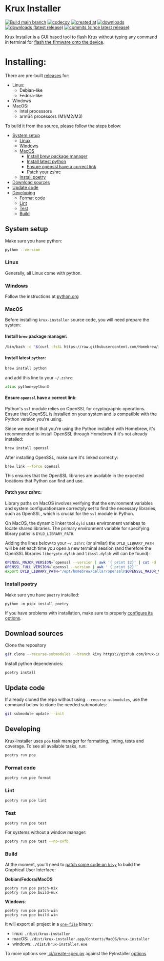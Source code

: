 # Krux Installer

[![Build main branch](https://github.com/selfcustody/krux-installer/actions/workflows/build.yml/badge.svg?branch=main)](https://github.com/selfcustody/krux-installer/actions/workflows/build.yml)
[![codecov](https://codecov.io/gh/qlrd/krux-installer/tree/kivy/graph/badge.svg?token=KD41H20MYS)](https://codecov.io/gh/qlrd/krux-installer)
[![created at](https://img.shields.io/github/created-at/selfcustody/krux-installer)](https://github.com/selfcustody/krux-installer/commit/5d177795fe3df380c54d424ccfd0f23fc7e62c41)
[![downloads](https://img.shields.io/github/downloads/selfcustody/krux-installer/total)](https://github.com/selfcustody/krux-installer/releases)
[![downloads (latest release)](https://img.shields.io/github/downloads/selfcustody/krux-installer/latest/total)](https://github.com/selfcustody/krux-installer/releases)
[![commits (since latest release)](https://img.shields.io/github/commits-since/selfcustody/krux-installer/latest/main)](https://github.com/qlrd/krux-installer/compare/main...kivy)

Krux Installer is a GUI based tool to flash [Krux](https://github.com/selfcustody/krux)
without typing any command in terminal for [flash the firmware onto the device](https://selfcustody.github.io/krux/getting-started/installing/#flash-the-firmware-onto-the-device).


# Installing:

There are pre-built [releases](https://github.com/selfcustody/krux-installer/releases) for:

* Linux:
  * Debian-like
  * Fedora-like
* Windows
* MacOS:
  * intel processors
  * arm64 processors (M1/M2/M3)
  

To build it from the source, please follow the steps below:

* [System setup](/#system-setup)
  * [Linux](/#linux)
  * [Windows](/#windows)
  * [MacOS](/#macos)
    * [Install brew package manager](/#install-brew-package-manager)
    * [Install latest python](/#install-latest-python)
    * [Ensure openssl have a correct link](/#ensure-openssl-have-a-correct-link)
    * [Patch your zshrc](/#patch-your-zshrc)
  * [Install poetry](/#install-poetry)
* [Download sources](/#download-sources)
* [Update code](/#update-code)
* [Developing](/#developing)
  * [Format code](/#format-code)
  * [Lint](/#lint)
  * [Test](/#test)
  * [Build](/#build)
  
## System setup

Make sure you have python:

```bash
python --version
```
### Linux

Generally, all Linux come with python.

### Windows

Follow the instructions at [python.org](https://www.python.org/downloads/windows/)

### MacOS

Before installing `krux-installer` source code, you will need prepare the system:

#### Install `brew` package manager:

```bash
/bin/bash -c "$(curl -fsSL https://raw.githubusercontent.com/Homebrew/install/HEAD/install.sh)"
```

#### Install latest `python`:

```bash
brew install python
```

and add this line to your `~/.zshrc`:

```bash
alias python=python3
```

#### Ensure `openssl` have a correct link:

Python's `ssl` module relies on OpenSSL for cryptographic operations. Ensure that OpenSSL
is installed on your system and is compatible with the Python version you're using.

Since we expect that you're using the Python installed with Homebrew, it's recommended to
install OpenSSL through Homebrew if it's not already installed:

```bash
brew install openssl
```

After installing OpenSSL, make sure it's linked correctly:

```bash
brew link --force openssl
```

This ensures that the OpenSSL libraries are available in the expected
locations that Python can find and use.

#### Patch your zshrc:

Library paths on MacOS involves verifying that the environment variables and system
configurationsare correctyly set to find the necessary libraries, such as OpenSSL,
which is crucial for the `ssl` module in Python.

On MacOS, the dynamic linker tool `dyld` uses environment variabes to locate shared
libraries. The primary environment variable for specifying library paths is `DYLD_LIBRARY_PATH`.

Adding the lines below to your `~/.zshrc` (or similar) the `DYLD_LIBRARY_PATH` will be set
each time you open a new terminal session (and therefore the OpenSSL libraries
`libcrypto.dylib` and `libssl.dylib` will can be found):

```bash
OPENSSL_MAJOR_VERSION=`openssl --version | awk '{ print $2}' | cut -d . -f1`
OPENSSL_FULL_VERSION=`openssl --version | awk ' { print $2}'`
export DYLD_LIBRARY_PATH="/opt/homebrew/Cellar/openssl@$OPENSSL_MAJOR_VERSION/$OPENSSL_FULL_VERSION/lib:$DYLD_LIBRARY_PATH"
```

### Install poetry

Make sure you have `poetry` installed:

```b̀ash
python -m pipx install poetry
````

If you have problems with installation, make sure to
properly [configure its options](https://pipx.pypa.io/latest/installation/#installation-options).

## Download sources

Clone the repository
```bash
git clone --recurse-submodules --branch kivy https://github.com/krux-installer.git
```

Install python dependencies:

```b̀ash
poetry install
```

## Update code

If already cloned the repo without using `--recurse-submodules`,
use the command below to clone the needed submodules:

```bash
git submodule update --init
```

## Developing

Krux-Installer uses `poe` task manager for formatting, linting,
tests and coverage. To see all available tasks, run:

```bash
poetry run poe
```

### Format code

```bash
poetry run poe format
```

### Lint

```bash
poetry run poe lint
```

### Test

```
poetry run poe test
```

For systems without a window manager:

```bash
poetry run poe test --no-xvfb
```

### Build

At the moment, you'll need to [patch some code on `kivy`](https://github.com/kivy/kivy/issues/8653#issuecomment-2028509695)
to build the Graphical User Interface:

**Debian/Fedora/MacOS**

```
poetry run poe patch-nix
poetry run poe build-nux
```

**Windows**:

```
poetry run poe patch-win
poetry run poe build-win
```

It will export all project in a [`one-file`](https://pyinstaller.org/en/stable/usage.html#cmdoption-F) binary:

- linux: `./dist/krux-installer`
- macOS: `./dist/krux-installer.app/Contents/MacOS/krux-installer`
- windows: `./dist/krux-installer.exe`

To more options see [.ci/create-spec.py](./.ci/create-spec.py) against the PyInstaller [options](https://pyinstaller.org)
